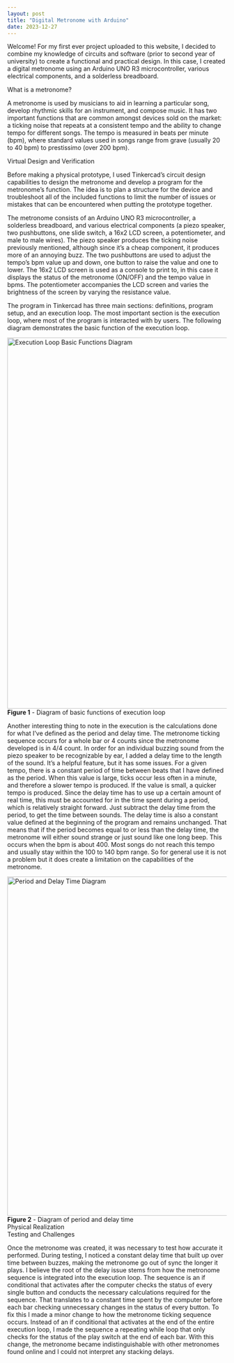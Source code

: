 ```yaml
---
layout: post
title: "Digital Metronome with Arduino"
date: 2023-12-27
---
```

<div class="post">
  <div class="post-intro">
    <p>
    Welcome! For my first ever project uploaded to this website, I decided to combine my knowledge of circuits and software (prior to second year of university) to       create a functional and practical design. In this case, I created a digital metronome using an Arduino UNO R3 microcontroller, various electrical components, and     a solderless breadboard.
    </p>
  </div>
  <div class="post-header">What is a metronome?</div>
  <div class="post-content">
    <p>
      A metronome is used by musicians to aid in learning a particular song, develop rhythmic skills for an instrument, and compose music. It has two important functions that are common amongst devices sold on the market: a ticking noise that repeats at a consistent tempo and the ability to change tempo for different songs. The tempo is measured in beats per minute (bpm), where standard values used in songs range from grave (usually 20 to 40 bpm) to prestissimo (over 200 bpm).
    </p>
  </div>
  <div class="post-header">Virtual Design and Verification</div>
  <div class="post-content">
    <p>
     Before making a physical prototype, I used Tinkercad’s circuit design capabilities to design the metronome and develop a program for the metronome’s function. The idea is to plan a structure for the device and troubleshoot all of the included functions to limit the number of issues or mistakes that can be encountered when putting the prototype together.
    </p>
  </div>
  <div class="post-content">
    <p>
     The metronome consists of an Arduino UNO R3 microcontroller, a solderless breadboard, and various electrical components (a piezo speaker, two pushbuttons, one slide switch, a 16x2 LCD screen, a potentiometer, and male to male wires). The piezo speaker produces the ticking noise previously mentioned, although since it’s a cheap component, it produces more of an annoying buzz. The two pushbuttons are used to adjust the tempo’s bpm value up and down, one button to raise the value and one to lower. The 16x2 LCD screen is used as a console to print to, in this case it displays the status of the metronome (ON/OFF) and the tempo value in bpms. The potentiometer accompanies the LCD screen and varies the brightness of the screen by varying the resistance value.
    </p>
  </div>
  <div class="post-content">
    <p>
     The program in Tinkercad has three main sections: definitions, program setup, and an execution loop. The most important section is the execution loop, where most of the program is interacted with by users. The following diagram demonstrates the basic function of the execution loop.
    </p>
  </div>
  <img class="post-image" src="{{ site.baseurl }}images/metronome post picture 2.png" alt="Execution Loop Basic Functions Diagram" width="850" length="597">
  <div class="figure-name"><b>Figure 1</b> - Diagram of basic functions of execution loop</div>
  <div class="post-content">
    <p>
     Another interesting thing to note in the execution is the calculations done for what I’ve defined as the period and delay time. The metronome ticking sequence occurs for a whole bar or 4 counts since the metronome developed is in 4/4 count. In order for an individual buzzing sound from the piezo speaker to be recognizable by ear, I added a delay time to the length of the sound. It’s a helpful feature, but it has some issues. For a given tempo, there is a constant period of time between beats that I have defined as the period. When this value is large, ticks occur less often in a minute, and therefore a slower tempo is produced. If the value is small, a quicker tempo is produced. Since the delay time has to use up a certain amount of real time, this must be accounted for in the time spent during a period, which is relatively straight forward. Just subtract the delay time from the period, to get the time between sounds. The delay time is also a constant value defined at the beginning of the program and remains unchanged. That means that if the period becomes equal to or less than the delay time, the metronome will either sound strange or just sound like one long beep. This occurs when the bpm is about 400. Most songs do not reach this tempo and usually stay within the 100 to 140 bpm range. So for general use it is not a problem but it does create a limitation on the capabilities of the metronome.
    </p>
  </div>
  <img class="post-image" src="{{ site.baseurl }}images/metronome period delay time.png" alt="Period and Delay Time Diagram" width="777" length="308">
  <div class="figure-name"><b>Figure 2</b> - Diagram of period and delay time</div>
  <div class="post-header">Physical Realization</div>
  <div class="post-header">Testing and Challenges</div>
  <div class="post-content">
    <p>
     Once the metronome was created, it was necessary to test how accurate it performed. During testing, I noticed a constant delay time that built up over time between buzzes, making the metronome go out of sync the longer it plays. I believe the root of the delay issue stems from how the metronome sequence is integrated into the execution loop. The sequence is an if conditional that activates after the computer checks the status of every single button and conducts the necessary calculations required for the sequence. That translates to a constant time spent by the computer before each bar checking unnecessary changes in the status of every button. To fix this I made a minor change to how the metronome ticking sequence occurs. Instead of an if conditional that activates at the end of the entire execution loop, I made the sequence a repeating while loop that only checks for the status of the play switch at the end of each bar. With this change, the metronome became indistinguishable with other metronomes found online and I could not interpret any stacking delays.
    </p>
  </div>
</div>
